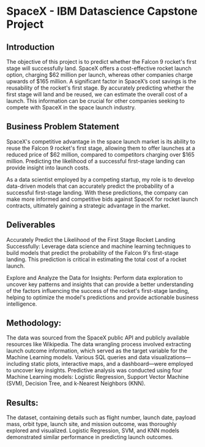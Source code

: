 # SpaceX - IBM Datascience Capstone Project

## Introduction


The objective of this project is to predict whether the Falcon 9 rocket's first stage will successfully land. SpaceX offers a cost-effective rocket launch option, charging $62 million per launch, whereas other companies charge upwards of $165 million. A significant factor in SpaceX’s cost savings is the reusability of the rocket's first stage. By accurately predicting whether the first stage will land and be reused, we can estimate the overall cost of a launch. This information can be crucial for other companies seeking to compete with SpaceX in the space launch industry.

## Business Problem Statement

SpaceX's competitive advantage in the space launch market is its ability to reuse the Falcon 9 rocket's first stage, allowing them to offer launches at a reduced price of $62 million, compared to competitors charging over $165 million. Predicting the likelihood of a successful first-stage landing can provide insight into launch costs.

As a data scientist employed by a competing startup, my role is to develop data-driven models that can accurately predict the probability of a successful first-stage landing. With these predictions, the company can make more informed and competitive bids against SpaceX for rocket launch contracts, ultimately gaining a strategic advantage in the market.

## Deliverables
Accurately Predict the Likelihood of the First Stage Rocket Landing Successfully: Leverage data science and machine learning techniques to build models that predict the probability of the Falcon 9's first-stage landing. This prediction is critical in estimating the total cost of a rocket launch.

Explore and Analyze the Data for Insights: Perform data exploration to uncover key patterns and insights that can provide a better understanding of the factors influencing the success of the rocket's first-stage landing, helping to optimize the model's predictions and provide actionable business intelligence.

## Methodology:
The data was sourced from the SpaceX public API and publicly available resources like Wikipedia. The data wrangling process involved extracting launch outcome information, which served as the target variable for the Machine Learning models. Various SQL queries and data visualizations—including static plots, interactive maps, and a dashboard—were employed to uncover key insights. Predictive analysis was conducted using four Machine Learning models: Logistic Regression, Support Vector Machine (SVM), Decision Tree, and k-Nearest Neighbors (KNN).

## Results:
The dataset, containing details such as flight number, launch date, payload mass, orbit type, launch site, and mission outcome, was thoroughly explored and visualized. Logistic Regression, SVM, and KNN models demonstrated similar performance in predicting launch outcomes.
